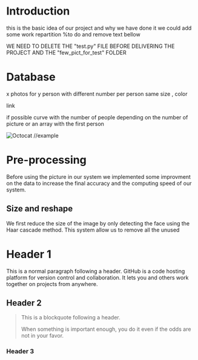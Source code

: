 # Introduction 

this is the basic idea of our project and why we have done it 
we could add some work repartition 
%to do and remove text bellow 

WE NEED TO DELETE THE "test.py" FILE BEFORE DELIVERING THE PROJECT
AND THE "few_pict_for_test" FOLDER 

# Database 

x photos for y person with different number per person same size , color 

link 

if possible curve with the number of people depending on the number of picture or an array with the first person 

![Octocat](https://2018-dlai-team4.github.com/page_image/original_image.jpeg)  //example 

# Pre-processing 

Before using the picture in our system we implemented some improvment on the data to increase the final accuracy and the computing speed of our system. 

## Size and reshape

We first reduce the size of the image by only detecting the face using the Haar cascade method. This system allow us to remove all the unused 


# Header 1

This is a normal paragraph following a header. GitHub is a code hosting platform for version control and collaboration. It lets you and others work together on projects from anywhere.

## Header 2

> This is a blockquote following a header.
>
> When something is important enough, you do it even if the odds are not in your favor.

### Header 3
